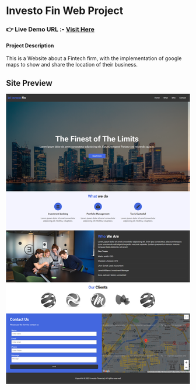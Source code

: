 # Investo Fin Web Project

<!--link-->

### **👉 Live Demo URL :-** <a href="https://shreyash00007.github.io/Investo-Fin-Web-Project/">**Visit Here**</a>

#### Project Description

This is a Website about a Fintech firm, with the implementation of google maps to show and share the location of their business.

## Site Preview

![site_preview](./Img/site_preview.png)
